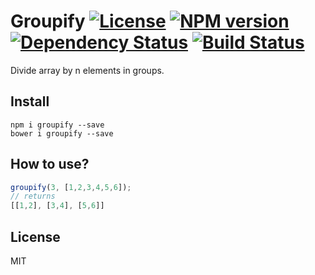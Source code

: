 # Groupify [![License][LicenseIMGURL]][LicenseURL] [![NPM version][NPMIMGURL]][NPMURL] [![Dependency Status][DependencyStatusIMGURL]][DependencyStatusURL] [![Build Status][BuildStatusIMGURL]][BuildStatusURL]

Divide array by n elements in groups.

## Install

```
npm i groupify --save
bower i groupify --save
```

## How to use?

```js
groupify(3, [1,2,3,4,5,6]);
// returns
[[1,2], [3,4], [5,6]]
```

## License

MIT

[NPMIMGURL]:                https://img.shields.io/npm/v/groupify.svg?style=flat
[BuildStatusIMGURL]:        https://img.shields.io/travis/coderaiser/groupify/master.svg?style=flat
[DependencyStatusIMGURL]:   https://img.shields.io/gemnasium/coderaiser/groupify.svg?style=flat
[LicenseIMGURL]:            https://img.shields.io/badge/license-MIT-317BF9.svg?style=flat
[NPMURL]:                   https://npmjs.org/package/groupify "npm"
[BuildStatusURL]:           https://travis-ci.org/coderaiser/groupify  "Build Status"
[DependencyStatusURL]:      https://gemnasium.com/coderaiser/groupify "Dependency Status"
[LicenseURL]:               https://tldrlegal.com/license/mit-license "MIT License"

